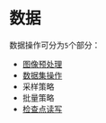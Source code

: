 
# 数据

数据操作可分为`5`个部分：

* [图像预处理](./transforms/index.md)
* [数据集操作](./datasets/index.md)
* 采样策略
* 批量策略
* [检查点读写](./checkpoint.md)